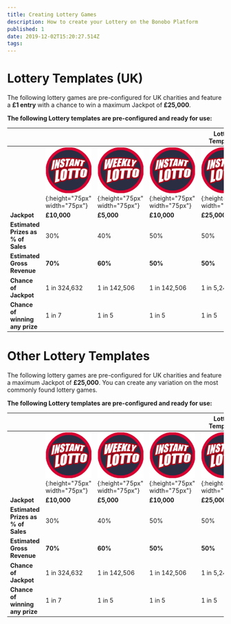 ```yaml
---
title: Creating Lottery Games
description: How to create your Lottery on the Bonobo Platform
published: 1
date: 2019-12-02T15:20:27.514Z
tags: 
---
```


# Lottery Templates (UK)

The following lottery games are pre-configured for UK charities and feature a **£1 entry** with a chance to win a  maximum Jackpot of **£25,000**. 

**The following Lottery templates are pre-configured and ready for use:**


|  |   | |   | Lottery Templates| 
| ------ | ------ | ------ | ------ | ------ | 
| | ![Instant Lotto](/uploads/instant-lotto.png "Instant Lotto"){:height="75px" width="75px"} | ![Weekly Lotto](/uploads/weekly-lotto.png "Weekly Lotto"){:height="75px" width="75px"} | ![Instant Lotto](/uploads/instant-lotto.png "Instant Lotto"){:height="75px" width="75px"} |![Instant Lotto](/uploads/instant-lotto.png "Instant Lotto"){:height="75px" width="75px"} |
| **Jackpot** | **£10,000** | **£5,000** | **£10,000** | **£25,000** | 
| **Estimated Prizes as % of Sales**| 30%  | 40%   | 50%   |  50%   | 
| **Estimated Gross Revenue** | **70%**   | **60%**  | **50%**   | **50%**   | 
| **Chance of Jackpot** | 1 in 324,632   | 1 in 142,506  | 1 in 142,506  |  1 in 5,245,786| 
| **Chance of winning any prize** | 1 in 7   | 1 in 5 | 1 in 5  | 1 in 5   | 



# Other Lottery Templates

The following lottery games are pre-configured for UK charities and feature a maximum Jackpot of **£25,000**. You can create any variation on the most commonly found lottery games. 

**The following Lottery templates are pre-configured and ready for use:**


|  |   | |   | Lottery Templates| 
| ------ | ------ | ------ | ------ | ------ | 
| | ![Instant Lotto](/uploads/instant-lotto.png "Instant Lotto"){:height="75px" width="75px"} | ![Weekly Lotto](/uploads/weekly-lotto.png "Weekly Lotto"){:height="75px" width="75px"} | ![Instant Lotto](/uploads/instant-lotto.png "Instant Lotto"){:height="75px" width="75px"} |![Instant Lotto](/uploads/instant-lotto.png "Instant Lotto"){:height="75px" width="75px"} |
| **Jackpot** | **£10,000** | **£5,000** | **£10,000** | **£25,000** | 
| **Estimated Prizes as % of Sales**| 30%  | 40%   | 50%   |  50%   | 
| **Estimated Gross Revenue** | **70%**   | **60%**  | **50%**   | **50%**   | 
| **Chance of Jackpot** | 1 in 324,632   | 1 in 142,506  | 1 in 142,506  |  1 in 5,245,786| 
| **Chance of winning any prize** | 1 in 7   | 1 in 5 | 1 in 5  | 1 in 5   | 








